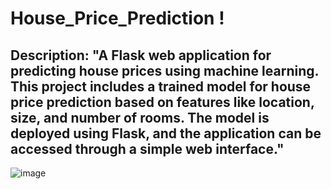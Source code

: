 # House_Price_Prediction !

## Description: "A Flask web application for predicting house prices using machine learning. This project includes a trained model for house price prediction based on features like location, size, and number of rooms. The model is deployed using Flask, and the application can be accessed through a simple web interface."
![image](https://github.com/user-attachments/assets/c35495b4-3998-4e2e-87ab-990cdcbb592c)
